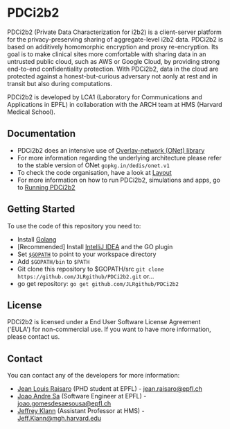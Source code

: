 # PDCi2b2 
PDCi2b2 (Private Data Characterization for i2b2) is a client-server platform for the privacy-preserving sharing of aggregate-level i2b2 data. PDCi2b2 is based on additively homomorphic encryption and proxy re-encryption. Its goal is to make clinical sites more comfortable with sharing data in an untrusted public cloud, such as AWS or Google Cloud, by providing strong end-to-end confidentiality protection. With PDCi2b2, data in the cloud are protected against a honest-but-curious adversary not aonly at rest and in transit but also during computations.

PDCi2b2 is developed by LCA1 (Laboratory for Communications and Applications in EPFL) in collaboration with the ARCH team at HMS (Harvard Medical School).  

## Documentation

* PDCi2b2 does an intensive use of [Overlay-network (ONet) library](https://github.com/dedis/onet)
* For more information regarding the underlying architecture please refer to the stable version of ONet `gopkg.in/dedis/onet.v1`
* To check the code organisation, have a look at [Layout](https://github.com/lca1/unlynx/wiki/Layout)
* For more information on how to run PDCi2b2, simulations and apps, go to [Running PDCi2b2](https://github.com/JLRgithub/PDCi2b2/wiki/Running-PDCi2b2)

## Getting Started

To use the code of this repository you need to:

- Install [Golang](https://golang.org/doc/install)
- [Recommended] Install [IntelliJ IDEA](https://www.jetbrains.com/idea/) and the GO plugin
- Set [`$GOPATH`](https://golang.org/doc/code.html#GOPATH) to point to your workspace directory
- Add `$GOPATH/bin` to `$PATH`
- Git clone this repository to $GOPATH/src `git clone https://github.com/JLRgithub/PDCi2b2.git` or...
- go get repository: `go get github.com/JLRgithub/PDCi2b2`


## License

PDCi2b2 is licensed under a End User Software License Agreement ('EULA') for non-commercial use. If you want to have more information, please contact us.

## Contact
You can contact any of the developers for more information:

* [Jean Louis Raisaro](https://github.com/JLRgithub) (PHD student at EPFL) - jean.raisaro@epfl.ch
* [Joao Andre Sa](https://github.com/JoaoAndreSa) (Software Engineer at EPFL) - joao.gomesdesaesousa@epfl.ch
* [Jeffrey Klann](https://github.com/jklann) (Assistant Professor at HMS) - Jeff.Klann@mgh.harvard.edu